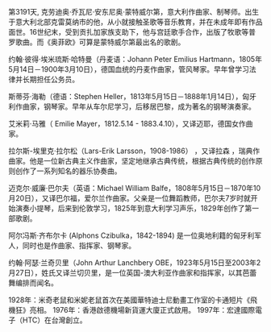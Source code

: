 第3191天, 克劳迪奥·乔瓦尼·安东尼奥·蒙特威尔第，意大利作曲家、制琴师。出生于意大利北部克雷莫纳市的他，从小就接触圣歌等音乐教育，并在未成年即有作品面世。16世纪末，受到贡扎加家族支助下，他与宫廷歌手合作，出版了牧歌等普罗歌曲。而《奥菲欧》可算是蒙特威尔第最出名的歌剧。
 

约翰·彼得·埃米琉斯·哈特曼（丹麦语：Johann Peter Emilius Hartmann，1805年5月14日－1900年3月10日），德国血统的丹麦作曲家，管风琴家。早年曾学习法律并长期担任公务员。
 
斯蒂芬·海勒（德语：Stephen Heller，1813年5月15日－1888年1月14日），匈牙利作曲家，钢琴家。早年从车尔尼学习，后移居巴黎，成为著名的钢琴演奏家。

艾米莉·马雅（ Emilie Mayer，1812.5.14 - 1883.4.10），又译迈耶，德国女作曲家。

拉尔斯-埃里克·拉尔松（Lars-Erik Larsson，1908-1986） ，又译拉森 ，瑞典作曲家。他是一位新古典主义作曲家，坚定地继承古典传统，根据古典传统的创作原则创作了一系列知名的器乐协奏曲。

迈克尔·威廉·巴尔夫（英语：Michael William Balfe，1808年5月15日－1870年10月20日），又译巴尔福，爱尔兰作曲家。父亲是一位舞蹈教师，巴尔夫7岁时就开始演奏小提琴，后来到伦敦学习，1825年到意大利学习声乐，1829年创作了第一部歌剧。

阿尔冯斯·齐布尔卡 (Alphons Czibulka，1842-1894) 是一位奥地利籍的匈牙利军人，同时也是作曲家、指挥家、钢琴家。

约翰·阿瑟·兰奇贝里（John Arthur Lanchbery OBE，1923年5月15日至2003年2月27日），姓氏又译兰切贝里，是一位英国-澳大利亚作曲家和指挥家，以其芭蕾舞编排而闻名。


1928年：米奇老鼠和米妮老鼠首次在美國華特迪士尼動畫工作室的卡通短片《飛機狂》亮相。
1976年：香港啟德機場新貨運大廈正式啟用。
1997年：宏達國際電子（HTC）在台灣創立。